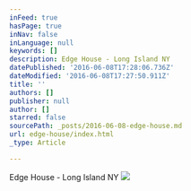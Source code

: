 ```yaml
---
inFeed: true
hasPage: true
inNav: false
inLanguage: null
keywords: []
description: Edge House - Long Island NY
datePublished: '2016-06-08T17:28:06.736Z'
dateModified: '2016-06-08T17:27:50.911Z'
title: ''
authors: []
publisher: null
author: []
starred: false
sourcePath: _posts/2016-06-08-edge-house.md
url: edge-house/index.html
_type: Article

---
```

Edge House - Long Island NY
![](https://the-grid-user-content.s3-us-west-2.amazonaws.com/72af95c8-914a-421c-8408-74f8b955f0c4.jpg)